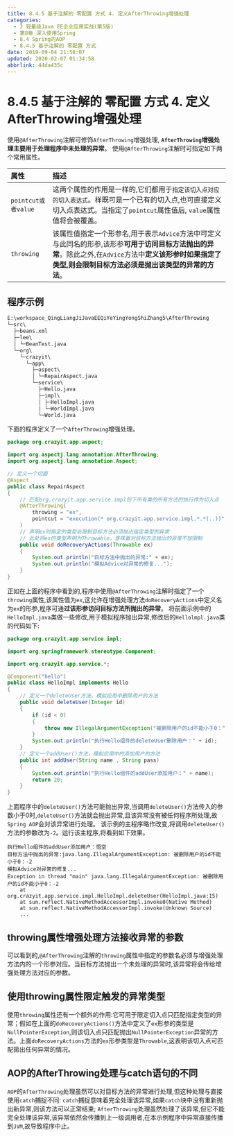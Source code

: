 ```yaml
---
title: 8.4.5 基于注解的 零配置 方式 4. 定义AfterThrowing增强处理
categories: 
  - 2 轻量级Java EE企业应用实战(第5版)
  - 第8章 深入使用Spring
  - 8.4 Spring的AOP
  - 8.4.5 基于注解的 零配置 方式
date: 2019-09-04 21:58:07
updated: 2020-02-07 01:34:58
abbrlink: 44da435c
---
```

# 8.4.5 基于注解的 零配置 方式 4. 定义AfterThrowing增强处理 #
使用`@AfterThrowing`注解可修饰`AfterThrowing`增强处理, **`AfterThrowing`增强处理主要用于处理程序中未处理的异常**。
使用`@AfterThrowing`注解时可指定如下两个常用属性。

|属性|描述|
|:---|:---|
|`pointcut或者value`|这两个属性的作用是一样的,它们都用于`指定该切入点对应的切入表达式`。样既可是一个已有的切入点,也可直接定义切入点表达式。当指定了`pointcut`属性值后, `value`属性值将会被覆盖。|
|`throwing`|该属性值指定一个形参名,用于表示`Advice`方法中可定义与此同名的形参,该形参**可用于访问目标方法抛出的异常**。除此之外,在`Advice`方法中**定义该形参时如果指定了类型,则会限制目标方法必须是抛出该类型的异常的方法**。|

## 程序示例 ##
```cmd
E:\workspace_QingLiangJiJavaEEQiYeYingYongShiZhang5\AfterThrowing
└─src\
  ├─beans.xml
  ├─lee\
  │ └─BeanTest.java
  └─org\
    └─crazyit\
      └─app\
        ├─aspect\
        │ └─RepairAspect.java
        └─service\
          ├─Hello.java
          ├─impl\
          │ ├─HelloImpl.java
          │ └─WorldImpl.java
          └─World.java
```
下面的程序定义了一个`AfterThrowing`增强处理。
```java
package org.crazyit.app.aspect;

import org.aspectj.lang.annotation.AfterThrowing;
import org.aspectj.lang.annotation.Aspect;

// 定义一个切面
@Aspect
public class RepairAspect
{
    // 匹配org.crazyit.app.service.impl包下所有类的所有方法的执行作为切入点
    @AfterThrowing(
        throwing = "ex", 
        pointcut = "execution(* org.crazyit.app.service.impl.*.*(..))"
    )
    // 声明ex时指定的类型会限制目标方法必须抛出指定类型的异常
    // 此处将ex的类型声明为Throwable，意味着对目标方法抛出的异常不加限制
    public void doRecoveryActions(Throwable ex)
    {
        System.out.println("目标方法中抛出的异常:" + ex);
        System.out.println("模拟Advice对异常的修复...");
    }
}
```
正如在上面的程序中看到的,程序中使用`@AfterThrowing`注解时指定了一个`throwing`属性,该属性值为`ex`,这允许在增强处理方法`doRecoveryActions`中定义名为`ex`的形参,程序可通**过该形参访问目标方法所抛出的异常**。
将前面示例中的`HelloImpl.java`类做一些修改,用于模拟程序抛出异常,修改后的`Hellolmpl.java`类的代码如下:
```java
package org.crazyit.app.service.impl;

import org.springframework.stereotype.Component;

import org.crazyit.app.service.*;

@Component("hello")
public class HelloImpl implements Hello
{
    // 定义一个deleteUser方法，模拟应用中删除用户的方法
    public void deleteUser(Integer id)
    {
        if (id < 0)
        {
            throw new IllegalArgumentException("被删除用户的id不能小于0：" + id);
        }
        System.out.println("执行Hello组件的deleteUser删除用户：" + id);
    }
    // 定义一个addUser()方法，模拟应用中的添加用户的方法
    public int addUser(String name , String pass)
    {
        System.out.println("执行Hello组件的addUser添加用户：" + name);
        return 20;
    }
}
```
上面程序中的`deleteUser()`方法可能抛出异常,当调用`deleteUser()`方法传入的参数小于0时,`deleteUser()`方法就会抛出异常,且该异常没有被任何程序所处理,故`Spring AOP`会对该异常进行处理。
该示例的主程序略作改变,将调用`deleteUser()`方法的参数改为`-2`。运行该主程序,将看到如下效果。
```
执行Hello组件的addUser添加用户：悟空
目标方法中抛出的异常:java.lang.IllegalArgumentException: 被删除用户的id不能小于0：-2
模拟Advice对异常的修复...
Exception in thread "main" java.lang.IllegalArgumentException: 被删除用户的id不能小于0：-2
    at org.crazyit.app.service.impl.HelloImpl.deleteUser(HelloImpl.java:15)
    at sun.reflect.NativeMethodAccessorImpl.invoke0(Native Method)
    at sun.reflect.NativeMethodAccessorImpl.invoke(Unknown Source)
    ...
```
## throwing属性增强处理方法接收异常的参数 ##
可以看到的,`@AfterThrowing`注解的`throwing`属性中指定的参数名必须与增强处理方法内的一个形参对应。当目标方法抛出一个未处理的异常时,该异常将会传给增强处理方法对应的参数。
## 使用throwing属性限定触发的异常类型 ##
使用`throwing`属性还有一个额外的作用:它可用于限定切入点只匹配指定类型的异常；假如在上面的`doRecoveryActions()`方法中定义了`ex`形参的类型是`NullPointerException`,则该切入点只匹配抛出`NullPointerException`异常的方法。上面`doRecoveryActions`方法的`ex`形参类型是`Throwable`,这表明该切入点可匹配拋出任何异常的情况。

## AOP的AfterThrowing处理与catch语句的不同 ##
`AOP`的`AfterThrowing`处理虽然可以对目标方法的异常进行处理,但这种处理与直接使用`catch`捕捉不同:
`catch`捕捉意味着完全处理该异常,如果`catch`块中没有重新抛出新异常,则该方法可以正常结束;
`AfterThrowing`处理虽然处理了该异常,但它不能完全处理该异常,该异常依然会传播到上一级调用者,在本示例程序中异常直接传播到`JVM`,故导致程序中止。


